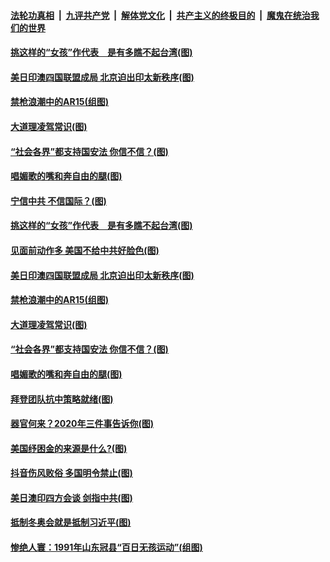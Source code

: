 ####  [法轮功真相](../../../../basic/blob/master/README.md?t=03181501) &nbsp;|&nbsp; [九评共产党](../../../../9ping.md/blob/master/README.md?t=03181501) &nbsp;|&nbsp; [解体党文化](../../../../jtdwh.md/blob/master/README.md?t=03181501)  &nbsp;|&nbsp; [共产主义的终极目的](../../../../gczydzjmd.md/blob/master/README.md?t=03181501) &nbsp;|&nbsp; [魔鬼在统治我们的世界](../../../../mgztzwmdsj.md/blob/master/README.md?t=03181501) 

#### [挑这样的“女孩”作代表　是有多瞧不起台湾(图)](../pages/p4/965915.md?t=03181501) 

#### [美日印澳四国联盟成局 北京迫出印太新秩序(图)](../pages/p4/965912.md?t=03181501) 

#### [禁枪浪潮中的AR15(组图)](../pages/p4/965804.md?t=03181501) 

#### [大道理凌驾常识(图)](../pages/p4/965795.md?t=03181501) 

#### [“社会各界”都支持国安法 你信不信？(图)](../pages/p4/965794.md?t=03181501) 

#### [唱媚歌的嘴和奔自由的腿(图)](../pages/p4/965793.md?t=03181501) 

#### [宁信中共 不信国际？(图)](../pages/p4/965917.md?t=03181501) 

#### [挑这样的“女孩”作代表　是有多瞧不起台湾(图)](../pages/p4/965915.md?t=03181501) 

#### [见面前动作多 美国不给中共好脸色(图)](../pages/p4/965914.md?t=03181501) 

#### [美日印澳四国联盟成局 北京迫出印太新秩序(图)](../pages/p4/965912.md?t=03181501) 




#### [禁枪浪潮中的AR15(组图)](../pages/p4/965804.md?t=03181501) 

#### [大道理凌驾常识(图)](../pages/p4/965795.md?t=03181501) 

#### [“社会各界”都支持国安法 你信不信？(图)](../pages/p4/965794.md?t=03181501) 

#### [唱媚歌的嘴和奔自由的腿(图)](../pages/p4/965793.md?t=03181501) 

#### [拜登团队抗中策略就绪(图)](../pages/p4/965791.md?t=03181501) 

#### [器官何来？2020年三件事告诉你(图)](../pages/p4/965790.md?t=03181501) 

#### [美国纾困金的来源是什么?(图)](../pages/p4/965749.md?t=03181501) 



#### [抖音伤风败俗 多国明令禁止(图)](../pages/p4/965696.md?t=03181501) 

#### [美日澳印四方会谈 剑指中共(图)](../pages/p4/965680.md?t=03181501) 

#### [抵制冬奥会就是抵制习近平(图)](../pages/p4/965677.md?t=03181501) 

#### [惨绝人寰：1991年山东冠县“百日无孩运动”(组图)](../pages/p4/965672.md?t=03181501) 

